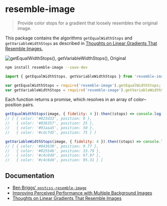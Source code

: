 # resemble-image

> Provide color stops for a gradient that loosely resembles the original image.

This package contains the algorithms `getEqualWidthStops` and `getVariableWidthStops` as described in [Thoughts on Linear Gradients That Resemble Images.][3]

![getEqualWidthStops(), getVariableWidthStops(), Original](https://manu.ninja/images/improved-gradient-misty.jpg)

``` bash
npm install resemble-image --save-dev
```

``` js
import { getEqualWidthStops, getVariableWidthStops } from 'resemble-image';
```

``` js
var getEqualWidthStops = require('resemble-image').getEqualWidthStops;
var getVariableWidthStops = require('resemble-image').getVariableWidthStops;
```

Each function returns a promise, which resolves in an array of color–position pairs.

``` js
getEqualWidthStops(image, { fidelity: 4 }).then((stops) => console.log(stops));
// [ { color: '#023d33', position: 0 },
//   { color: '#036357', position: 25 },
//   { color: '#91aaa5', position: 50 },
//   { color: '#cdcfd5', position: 75 } ]

getVariableWidthStops(image, { fidelity: 4 }).then((stops) => console.log(stops));
// [ { color: '#043630', position: 9.77 },
//   { color: '#02554b', position: 33.79 },
//   { color: '#c4c6dd', position: 67.97 },
//   { color: '#c4c6dd', position: 95.31 } ]
```

## Documentation
* [Ben Briggs' `postcss-resemble-image`][1]
* [Improving Perceived Performance with Multiple Background Images][2]
* [Thoughts on Linear Gradients That Resemble Images][3]

[1]: https://github.com/ben-eb/postcss-resemble-image
[2]: http://csswizardry.com/2016/10/improving-perceived-performance-with-multiple-background-images/
[3]: https://manu.ninja/thoughts-on-linear-gradients-that-resemble-images
